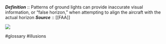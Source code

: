 ***Definition***    :: Patterns of ground lights can provide inaccurate visual information, or “false horizon,” when attempting to align the aircraft with the actual horizon
***Source***         :: [[FAA]]

![](https://cdn.boldmethod.com/images/blog/lists/2017/02/9-ways-to-fly-safer-next-night-flight/2.jpg)

#glossary #illusions 